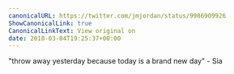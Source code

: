 ```yaml
---
canonicalURL: https://twitter.com/jmjordan/status/9986909926
ShowCanonicalLink: true
CanonicalLinkText: View original on
date: 2010-03-04T19:25:37+00:00
---
```

"throw away yesterday because today is a brand new day" - Sia
